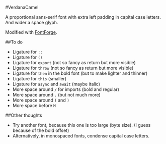 #VerdanaCamel

A proportional sans-serif font with extra left padding in capital case letters. And wider a space glyph.

Modified with [FontForge](https://fontforge.github.io/en-US/).

##To do
- Ligature for `::`
- Ligature for `()`
- Ligature for `export` (not so fancy as return but more visible)
- Ligature for `throw` (not so fancy as return but more visible)
- Ligature for `then` in the bold font (but to make lighter and thinner)
- Ligature for `this` (smaller)
- Ligature for `async` and `await` (maybe italic)
- More space around `/` for imports (bold and regular)
- More space around `.` (but not much more)
- More space around `(` and `)`
- More space before `M` 


##Other thoughts
- Try another font, because this one is too large (byte size). (I guess because of the bold offset)
- Alternatively, in monospaced fonts, condense capital case letters.
